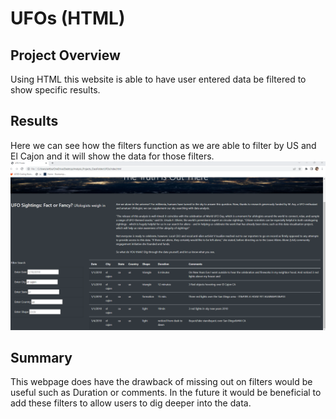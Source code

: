 # UFOs (HTML)

## Project Overview
Using HTML this website is able to have user entered data be filtered to show specific results.

## Results

Here we can see how the filters function as we are able to filter by US and El Cajon and it will show the data for those filters. 
![UFO Search](UFO_Website.png)

## Summary

This webpage does have the drawback of missing out on filters would be useful such as Duration or comments. In the future it would be beneficial to add these filters to allow users to dig deeper into the data.

